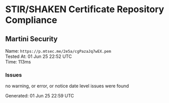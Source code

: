 # STIR/SHAKEN Certificate Repository Compliance

## Martini Security

Name: `https://p.mtsec.me/2e5a/cgPazaJq7wEX.pem`\
Tested At: 01 Jun 25 22:52 UTC\
Time: 113ms

### Issues

no warning, or error, or notice date level issues were found

Generated: 01 Jun 25 22:59 UTC